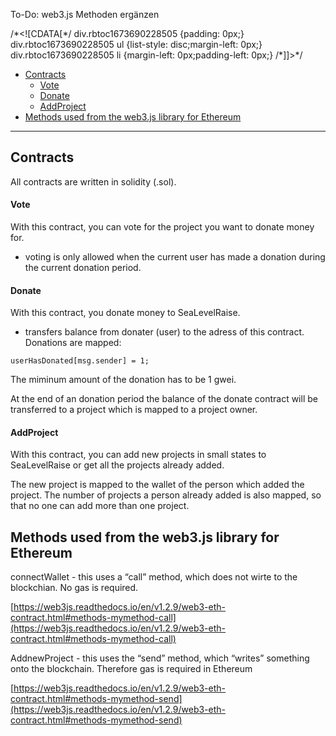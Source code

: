 To-Do: web3.js Methoden ergänzen

/\*<!\[CDATA\[\*/ div.rbtoc1673690228505 {padding: 0px;} div.rbtoc1673690228505 ul {list-style: disc;margin-left: 0px;} div.rbtoc1673690228505 li {margin-left: 0px;padding-left: 0px;} /\*\]\]>\*/

*   [Contracts](#Contractlogic-Contracts)
    *   [Vote](#Contractlogic-Vote)
    *   [Donate](#Contractlogic-Donate)
    *   [AddProject](#Contractlogic-AddProject)
*   [Methods used from the web3.js library for Ethereum](#Contractlogic-Methodsusedfromtheweb3.jslibraryforEthereum)

* * *

## Contracts

All contracts are written in solidity (.sol).

#### Vote

With this contract, you can vote for the project you want to donate money for.

*   voting is only allowed when the current user has made a donation during the current donation period.
    

#### Donate

With this contract, you donate money to SeaLevelRaise.

*   transfers balance from donater (user) to the adress of this contract. Donations are mapped:
    

```
userHasDonated[msg.sender] = 1;
```

The miminum amount of the donation has to be 1 gwei.

At the end of an donation period the balance of the donate contract will be transferred to a project which is mapped to a project owner.

#### AddProject

With this contract, you can add new projects in small states to SeaLevelRaise or get all the projects already added.

The new project is mapped to the wallet of the person which added the project. The number of projects a person already added is also mapped, so that no one can add more than one project.

## Methods used from the web3.js library for Ethereum

connectWallet - this uses a “call” method, which does not wirte to the blockchian. No gas is required.

[https://web3js.readthedocs.io/en/v1.2.9/web3-eth-contract.html#methods-mymethod-call](https://web3js.readthedocs.io/en/v1.2.9/web3-eth-contract.html#methods-mymethod-call)

AddnewProject - this uses the “send” method, which “writes” something onto the blockchain. Therefore gas is required in Ethereum

[https://web3js.readthedocs.io/en/v1.2.9/web3-eth-contract.html#methods-mymethod-send](https://web3js.readthedocs.io/en/v1.2.9/web3-eth-contract.html#methods-mymethod-send)